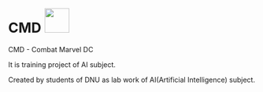 # CMD <img src="https://knightdanila.github.io/CMD/theme/ideas-icon.png" width="50px">
CMD - Combat Marvel DC

It is training project of AI subject.

Created by students of DNU as lab work of AI(Artificial Intelligence) subject.
